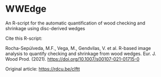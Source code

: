 # WWEdge
An R-script for the automatic quantification of wood checking and shrinkage  using disc-derived wedges


Cite this R-script:

Rocha-Sepúlveda, M.F., Vega, M., Gendvilas, V. et al. R-based image analysis to quantify checking and shrinkage from wood wedges. Eur. J. Wood Prod. (2021). https://doi.org/10.1007/s00107-021-01715-0


Original article:
https://rdcu.be/clftt
